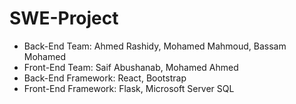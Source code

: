 # SWE-Project
* Back-End Team: Ahmed Rashidy, Mohamed Mahmoud, Bassam Mohamed
* Front-End Team: Saif Abushanab, Mohamed Ahmed
* Back-End Framework: React, Bootstrap
* Front-End Framework: Flask, Microsoft Server SQL
